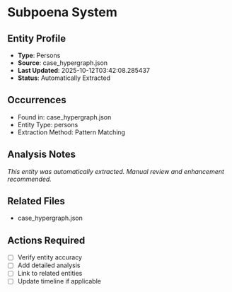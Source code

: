 # Subpoena System

## Entity Profile
- **Type**: Persons
- **Source**: case_hypergraph.json
- **Last Updated**: 2025-10-12T03:42:08.285437
- **Status**: Automatically Extracted

## Occurrences
- Found in: case_hypergraph.json
- Entity Type: persons
- Extraction Method: Pattern Matching

## Analysis Notes
*This entity was automatically extracted. Manual review and enhancement recommended.*

## Related Files
- case_hypergraph.json

## Actions Required
- [ ] Verify entity accuracy
- [ ] Add detailed analysis
- [ ] Link to related entities
- [ ] Update timeline if applicable
